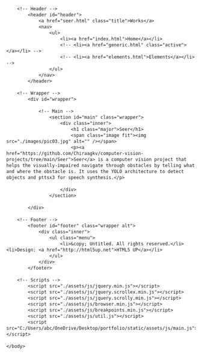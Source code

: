 <!DOCTYPE HTML>
<!--
	Hyperspace by HTML5 UP
	html5up.net | @ajlkn
	Free for personal and commercial use under the CCA 3.0 license (html5up.net/license)
-->
<html>
	<head>
		<title>Seer</title>
		<meta charset="utf-8" />
		<meta name="viewport" content="width=device-width, initial-scale=1, user-scalable=no" />
		<link rel="stylesheet" href="./assets/css/main.css" />
		<link rel="shortcut icon" href="./favicon.ico" type="image/x-icon"> 
		<noscript><link rel="stylesheet" href="./assets/css/noscript.css" /></noscript>
	</head>
	<body class="is-preload">

		<!-- Header -->
			<header id="header">
				<a href="seer.html" class="title">Works</a>
				<nav>
					<ul>
						<li><a href="index.html">Home</a></li>
						<!-- <li><a href="generic.html" class="active"></a></li> -->
						<!-- <li><a href="elements.html">Elements</a></li> -->
					</ul>
				</nav>
			</header>

		<!-- Wrapper -->
			<div id="wrapper">

				<!-- Main -->
					<section id="main" class="wrapper">
						<div class="inner">
							<h1 class="major">Seer</h1>
							<span class="image fit"><img src="./images/pic03.jpg" alt="" /></span>
							<p><a href="https://github.com/Chiraagkv/computer-vision-projects/tree/main/Seer">Seer</a> is a computer vision project that helps the visually-impaired navigate through obstacles by telling what and where the obstacle is. It uses the YOLO architecture to detect objects and pttsx3 for speech synthesis.</p>
					
						</div>
					</section>

			</div>

		<!-- Footer -->
			<footer id="footer" class="wrapper alt">
				<div class="inner">
					<ul class="menu">
						<li>&copy; Untitled. All rights reserved.</li><li>Design: <a href="http://html5up.net">HTML5 UP</a></li>
					</ul>
				</div>
			</footer>

		<!-- Scripts -->
			<script src="./assets/js/jquery.min.js"></script>
			<script src="./assets/js/jquery.scrollex.min.js"></script>
			<script src="./assets/js/jquery.scrolly.min.js"></script>
			<script src="./assets/js/browser.min.js"></script>
			<script src="./assets/js/breakpoints.min.js"></script>
			<script src="./assets/js/util.js"></script>
			<script src="C:/Users/abc/OneDrive/Desktop/portfolio/static/assets/js/main.js"></script>

	</body>
</html>
